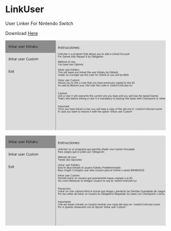 # LinkUser
User Linker For Nintendo Switch

Download [Here](https://github.com/Kronos2308/LinkUser/blob/master/LinkUser.nro)

<a href="https://discord.io/myrincon"><img src="en.jpg" alt="Discord Server" /><p></a>
<a href="https://discord.io/myrincon"><img src="ES.jpg" alt="Discord Server" /><p></a>

